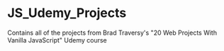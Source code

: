 # JS_Udemy_Projects
Contains all of the projects from Brad Traversy's "20 Web Projects With Vanilla JavaScript" Udemy course
